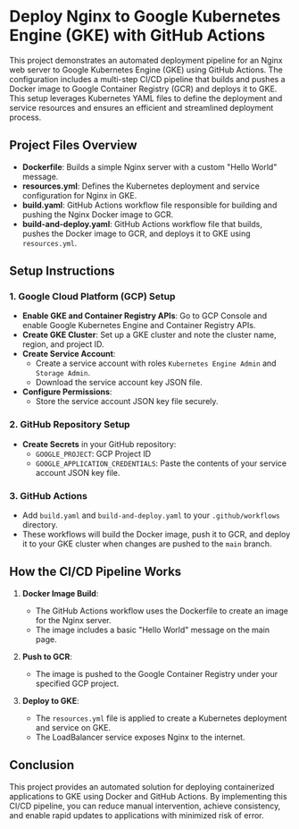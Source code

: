 # Deploy Nginx to Google Kubernetes Engine (GKE) with GitHub Actions

This project demonstrates an automated deployment pipeline for an Nginx web server to Google Kubernetes Engine (GKE) using GitHub Actions. The configuration includes a multi-step CI/CD pipeline that builds and pushes a Docker image to Google Container Registry (GCR) and deploys it to GKE. This setup leverages Kubernetes YAML files to define the deployment and service resources and ensures an efficient and streamlined deployment process.

## Project Files Overview

- **Dockerfile**: Builds a simple Nginx server with a custom "Hello World" message.
- **resources.yml**: Defines the Kubernetes deployment and service configuration for Nginx in GKE.
- **build.yaml**: GitHub Actions workflow file responsible for building and pushing the Nginx Docker image to GCR.
- **build-and-deploy.yaml**: GitHub Actions workflow file that builds, pushes the Docker image to GCR, and deploys it to GKE using `resources.yml`.

## Setup Instructions

### 1. Google Cloud Platform (GCP) Setup
- **Enable GKE and Container Registry APIs**: Go to GCP Console and enable Google Kubernetes Engine and Container Registry APIs.
- **Create GKE Cluster**: Set up a GKE cluster and note the cluster name, region, and project ID.
- **Create Service Account**:
  - Create a service account with roles `Kubernetes Engine Admin` and `Storage Admin`.
  - Download the service account key JSON file.
- **Configure Permissions**:
  - Store the service account JSON key file securely.
  
### 2. GitHub Repository Setup
- **Create Secrets** in your GitHub repository:
  - `GOOGLE_PROJECT`: GCP Project ID
  - `GOOGLE_APPLICATION_CREDENTIALS`: Paste the contents of your service account JSON key file.

### 3. GitHub Actions
- Add `build.yaml` and `build-and-deploy.yaml` to your `.github/workflows` directory.
- These workflows will build the Docker image, push it to GCR, and deploy it to your GKE cluster when changes are pushed to the `main` branch.

## How the CI/CD Pipeline Works

1. **Docker Image Build**:
   - The GitHub Actions workflow uses the Dockerfile to create an image for the Nginx server.
   - The image includes a basic "Hello World" message on the main page.

2. **Push to GCR**:
   - The image is pushed to the Google Container Registry under your specified GCP project.

3. **Deploy to GKE**:
   - The `resources.yml` file is applied to create a Kubernetes deployment and service on GKE.
   - The LoadBalancer service exposes Nginx to the internet.

## Conclusion

This project provides an automated solution for deploying containerized applications to GKE using Docker and GitHub Actions. By implementing this CI/CD pipeline, you can reduce manual intervention, achieve consistency, and enable rapid updates to applications with minimized risk of error.
